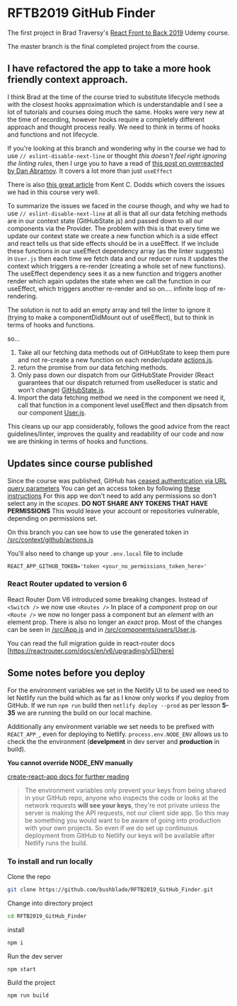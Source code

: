 # RFTB2019 GitHub Finder

The first project in Brad Traversy's [React Front to Back 2019](https://www.udemy.com/share/101XdqAkUadVtQTH4=/) Udemy course.

The master branch is the final completed project from the course.

## I have refactored the app to take a more hook friendly context approach.

I think Brad at the time of the course tried to substitute lifecycle methods with the closest hooks approximation which is understandable and I see a lot of tutorials and courses doing much the same. Hooks were very new at the time of recording,
however hooks require a completely different approach and thought process really. We need to think in terms of hooks and functions and not lifecycle.

If you're looking at this branch and wondering why in the course we had to use `// eslint-disable-next-line` or thought _this doesn't feel right ignoring the linting rules_, then I urge you to have a read of [this post on overreacted by Dan Abramov](https://overreacted.io/a-complete-guide-to-useeffect/). It covers a lot more than just `useEffect`

There is also [this great article](https://epicreact.dev/myths-about-useeffect/) from Kent C. Dodds which covers the issues we had in this course very well.

To summarize the issues we faced in the course though, and why we had to use `// eslint-disable-next-line` at all is that all our data fetching methods are in our context state (GitHubState.js) and passed down to all our components via the Provider. The problem with this is that every time we update our context state we create a new function which is a side effect and react tells us that side effects should be in a useEffect. If we include these functions in our useEffect dependency array (as the linter suggests) in `User.js` then each time we fetch data and our reducer runs it updates the context which triggers a re-render (creating a whole set of new functions). The useEffect dependency sees it as a new function and triggers another render which again updates the state when we call the function in our useEffect, which triggers another re-render and so on.... infinite loop of re-rendering.

The solution is not to add an empty array and tell the linter to ignore it (trying to make a componentDidMount out of useEffect), but to think in terms of hooks and functions.

so...

1. Take all our fetching data methods out of GitHubState to keep them pure and not re-create a new function on each render/update [actions.js](https://github.com/bushblade/RFTB2019_GitHub_Finder/blob/refactor/src/context/github/actions.js).
2. return the promise from our data fetching methods.
3. Only pass down our dispatch from our GitHubState Provider (React guarantees that our dispatch returned from useReducer is static and won't change) [GitHubState.js](https://github.com/bushblade/RFTB2019_GitHub_Finder/blob/refactor/src/context/github/GitHubState.js).
4. Import the data fetching method we need in the component we need it, call that function in a component level useEffect and then dipsatch from our component [User.js](https://github.com/bushblade/RFTB2019_GitHub_Finder/blob/refactor/src/components/users/User.js).

This cleans up our app considerably, follows the good advice from the react guidelines/linter, improves the quality and readability of our code and now we are thinking in terms of hooks and functions.

## Updates since course published

Since the course was published, GitHub has [ceased authentication via URL query parameters](https://developer.github.com/changes/2019-11-05-deprecated-passwords-and-authorizations-api/#authenticating-using-query-parameters)
You can get an access token by following [these instructions](https://help.github.com/en/github/authenticating-to-github/creating-a-personal-access-token-for-the-command-line)
For this app we don't need to add any permissions so don't select any in the _scopes_.
**DO NOT SHARE ANY TOKENS THAT HAVE PERMISSIONS**
This would leave your account or repositories vulnerable, depending on permissions set.

On this branch you can see how to use the generated token in [/src/context/github/actions.js](https://github.com/bushblade/RFTB2019_GitHub_Finder/blob/refactor/src/context/github/actions.js)

You'll also need to change up your `.env.local` file to include

```
REACT_APP_GITHUB_TOKEN='token <your_no_permissions_token_here>'
```

### React Router updated to version 6

React Router Dom V6 introduced some breaking changes.
Instead of `<Switch />` we now use `<Routes />`
In place of a _component_ prop on our `<Route />` we now no longer pass a
component but an _element_ with an element prop. There is also no longer an
_exact_ prop.
Most of the changes can be seen in [/src/App.js](App.js) and in
[/src/components/users/User.js](User.js).

You can read the full migration guide in react-router docs [https://reactrouter.com/docs/en/v6/upgrading/v5](here)

## Some notes before you deploy

For the environment variables we set in the Netlify UI to be used we need to let Netlify run the build which as far as I know only works if you deploy from GitHub.
If we run `npm run` build then `netlify deploy --prod` as per lesson **5-35** we are running the build on our local machine.

Additionally any environment variable we set needs to be prefixed with `REACT_APP_`, even for deploying to Netlify.
`process.env.NODE_ENV` allows us to check the the environment
(**develpment** in dev server and **production** in build).

**You cannot override NODE_ENV manually**

[create-react-app docs for further reading](https://create-react-app.dev/docs/adding-custom-environment-variables/)

> The environment variables only prevent your keys from being shared in your GitHub repo, anyone who inspects the code or looks at the network requests **will see your keys**, they're not private unless the server is making the API requests, not our client side app.
> So this may be something you would want to be aware of going into production with your own projects.
> So even if we do set up continuous deployment from GitHub to Netlify our keys will be available after Netlify runs the build.

### To install and run locally

Clone the repo

```bash
git clone https://github.com/bushblade/RFTB2019_GitHub_Finder.git
```

Change into directory project

```bash
cd RFTB2019_GitHub_Finder
```

install

```bash
npm i
```

Run the dev server

```bash
npm start
```

Build the project

```bash
npm run build
```

